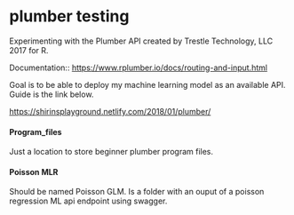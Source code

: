 plumber testing
=========================================
Experimenting with the Plumber API created by Trestle Technology, LLC 2017 for R.

Documentation:: https://www.rplumber.io/docs/routing-and-input.html

Goal is to be able to deploy my machine learning model as an available API. Guide is the link below.

https://shirinsplayground.netlify.com/2018/01/plumber/

#### Program_files

Just a location to store beginner plumber program files.

#### Poisson MLR

Should be named Poisson GLM. Is a folder with an ouput of a poisson regression ML api endpoint using swagger.

